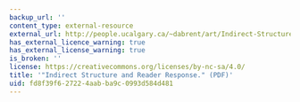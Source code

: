 ```yaml
---
backup_url: ''
content_type: external-resource
external_url: http://people.ucalgary.ca/~dabrent/art/Indirect-Structure-and-Reader-Response.pdf
has_external_licence_warning: true
has_external_license_warning: true
is_broken: ''
license: https://creativecommons.org/licenses/by-nc-sa/4.0/
title: '"Indirect Structure and Reader Response." (PDF)'
uid: fd8f39f6-2722-4aab-ba9c-0993d584d481
---
```

